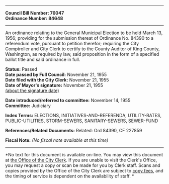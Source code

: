 * * * * *  
  
**Council Bill Number: [](#h0)[](#h2)76047**   
**Ordinance Number: 84648**  
  
* * * * *  
  
An ordinance relating to the General Municipal Election to be held March 13, 1956; providing for the submission thereat of Ordinance No. 84390 to a referendum vote, pursuant to petition therefor; requiring the City Comptroller and City Clerk to certify to the County Auditor of King County, Washington, as required by law, said proposition in the form of a specified ballot title and said ordinance in full.  
  
**Status:** Passed   
**Date passed by Full Council:** November 21, 1955   
**Date filed with the City Clerk:** November 21, 1955   
**Date of Mayor's signature:** November 21, 1955   
[(about the signature date)](/~public/approvaldate.htm)   
  
  
**Date introduced/referred to committee:** November 14, 1955   
**Committee:** Judiciary   
  
**Index Terms:** ELECTIONS, INITIATIVES-AND-REFERENDA, UTILITY-RATES, PUBLIC-UTILITIES, STORM-SEWERS, SANITARY-SEWERS, SEWER-FUND  
  
**References/Related Documents:** Related: Ord 84390, CF 227859  
  
**Fiscal Note:** *(No fiscal note available at this time)*  
  
* * * * *  
  
*No text for this document is available on-line. You may view this document at [the Office of the City Clerk](http://www.seattle.gov/leg/clerk/contactUs.htm). If you are unable to visit the Clerk's Office, you may request a copy or scan be made for you by Clerk staff. Scans and copies provided by the Office of the City Clerk are subject to [copy fees](http://clerk.seattle.gov/~public/clerkfees.htm), and the timing of service is dependent on the availability of staff. *  
  
  
